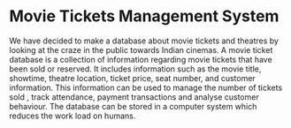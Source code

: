 # Movie Tickets Management System
We have decided to make a database about movie
tickets and theatres by looking at the craze in the 
public towards Indian cinemas.
A movie ticket database is a collection of information
regarding movie tickets that have been sold or
reserved. It includes information such as the movie 
title, showtime, theatre location, ticket price, seat 
number, and customer information. This information 
can be used to manage the number of tickets sold , 
track attendance, payment transactions and analyse 
customer behaviour. The database can be stored in a
computer system which reduces the work load on 
humans.
